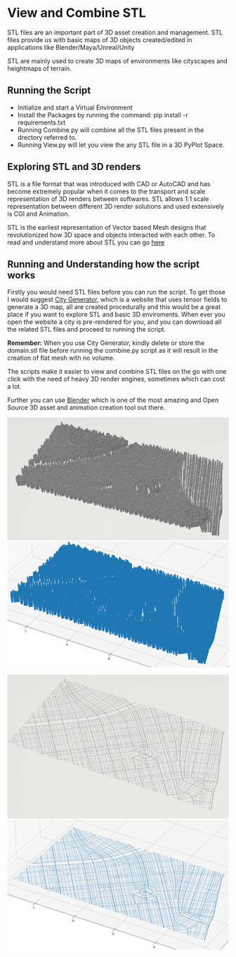 # View and Combine STL

STL files are an important part of 3D asset creation and management. STL files provide us with basic maps of 3D objects created/edited in applications like Blender/Maya/Unreal/Unity

STL are mainly used to create 3D maps of environments like cityscapes and heightmaps of terrain. 

## Running the Script
* Initialize and start a Virtual Environment
* Install the Packages by running the command: pip install -r requirements.txt
* Running Combine.py will combine all the STL files present in the drectory referred to.
* Running View.py will let you view the any STL file in a 3D PyPlot Space.

## Exploring STL and 3D renders
STL is a file format that was introduced with CAD or AutoCAD and has become extremely popular when it comes to the transport and scale representation of 3D renders between softwares. STL allows 1:1 scale representation between different 3D render solutions and used extensively is CGI and Animation. 

STL is the earliest representation of Vector based Mesh designs that revolutionized how 3D space and objects interacted with each other. To read and understand more about STL you can go [here](https://en.wikipedia.org/wiki/STL_(file_format))

## Running and Understanding how the script works

Firstly you would need STL files before you can run the script. To get those I would suggest [City Generator](https://probabletrain.itch.io/city-generator), which is a website that uses tensor fields to generate a 3D map, all are created procedurally and this would be a great place if you want to explore STL and basic 3D enviroments.
When ever you open the website a city is pre-rendered for you, and you can download all the related STL files and proceed to running the script.

**Remember:** When you use City Generator, kindly delete or store the domain.stl file before running the combine.py script as it will result in the creation of flat mesh with no volume.

The scripts make it easier to view and combine STL files on the go with one click with the need of heavy 3D render engines, sometimes which can cost a lot.

Further you can use [Blender](https://www.blender.org/) which is one of the most amazing and Open Source 3D asset and animation creation tool out there.

![3D Cityscape in paint3D](https://github.com/HarshCasper/Rotten-Scripts/blob/master/Python/View_and_Combine_STL/images/building_3d.png)
![STL View in Python](https://github.com/HarshCasper/Rotten-Scripts/blob/master/Python/View_and_Combine_STL/images/building_py_view.png)

![Road 3D](https://github.com/HarshCasper/Rotten-Scripts/blob/master/Python/View_and_Combine_STL/images/road_3d.PNG)
![Road Py View](https://github.com/HarshCasper/Rotten-Scripts/blob/master/Python/View_and_Combine_STL/images/road_py_view.PNG)
